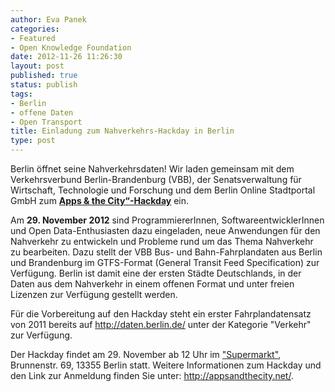```yaml
---
author: Eva Panek
categories:
- Featured
- Open Knowledge Foundation
date: 2012-11-26 11:26:30
layout: post
published: true
status: publish
tags:
- Berlin
- offene Daten
- Open Transport
title: Einladung zum Nahverkehrs-Hackday in Berlin
type: post
---
```


Berlin öffnet seine Nahverkehrsdaten! Wir laden gemeinsam mit dem Verkehrsverbund Berlin-Brandenburg (VBB), der Senatsverwaltung für Wirtschaft, Technologie und Forschung und dem Berlin Online Stadtportal GmbH zum **[Apps & the City“-Hackday](http://appsandthecity.net/)** ein. 

Am **29\. November 2012** sind ProgrammiererInnen, SoftwareentwicklerInnen und Open Data-Enthusiasten dazu eingeladen, neue Anwendungen für den Nahverkehr zu entwickeln und Probleme rund um das Thema Nahverkehr zu bearbeiten. Dazu stellt der VBB Bus- und Bahn-Fahrplandaten aus Berlin und Brandenburg im GTFS-Format (General Transit Feed Specification) zur Verfügung. Berlin ist damit eine der ersten Städte Deutschlands, in der Daten aus dem Nahverkehr in einem offenen Format und unter freien Lizenzen zur Verfügung gestellt werden.

Für die Vorbereitung auf den Hackday steht ein erster Fahrplandatensatz von 2011 bereits auf <http://daten.berlin.de/> unter der Kategorie "Verkehr" zur Verfügung.

Der Hackday findet am 29. November ab 12 Uhr im ["Supermarkt"](http://www.supermarkt-berlin.net/), Brunnenstr. 69, 13355 Berlin statt. Weitere Informationen zum Hackday und den Link zur Anmeldung finden Sie unter: <http://appsandthecity.net/>.
